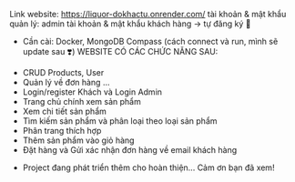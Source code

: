 Link website: https://liquor-dokhactu.onrender.com/
tài khoản & mật khẩu quản lý: admin
tài khoản & mật khẩu khách hàng -> tự đăng ký 🤭

-  Cần cài: Docker, MongoDB Compass (cách connect và run, mình sẽ update sau ❣️)
WEBSITE CÓ CÁC CHỨC NĂNG SAU:
  +  CRUD Products, User
  +  Quản lý về đơn hàng ...
  +  Login/register Khách và Login Admin
  +  Trang chủ chính xem sản phẩm
  +  Xem chi tiết sản phẩm
  +  Tìm kiếm sản phẩm và phân loại theo loại sản phẩm
  +  Phân trang thích hợp
  +  Thêm sản phẩm vào giỏ hàng
  +  Đặt hàng và Gửi xác nhận đơn hàng về email khách hàng
- Project đang phát triển thêm cho hoàn thiện...
Cảm ơn bạn đã xem!
